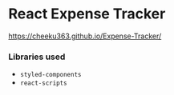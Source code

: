 # React Expense Tracker
https://cheeku363.github.io/Expense-Tracker/

### Libraries used
* `styled-components`
* `react-scripts`

